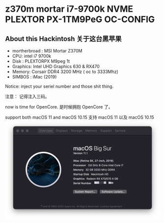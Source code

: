 # z370m mortar i7-9700k NVME PLEXTOR PX-1TM9PeG OC-CONFIG

## About this Hackintosh 关于这台黑苹果

- mortherbroad : MSI Mortar Z370M
- CPU: intel i7 9700k
- Disk : PLEXTORPX M9peg 1t
- Graphics: Intel UHD Graphics 630 & RX470
- Memory: Corsair DDR4 3200 MHz ( oc to 3333Mhz)
- SIMBOS : iMac (2019)

Notice: inject your seriel number and those shit thing.

注意： 记得注入三码。

now is time for OpenCore.
是时候拥抱 OpenCore 了。

support both macOS 11 and macOS 10.15
支持 macOS 11 以及 macOS 10.15
![this mac](about%20this%20mac.png)
